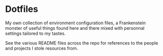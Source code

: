 # Dotfiles

My own collection of environment configuration files, a Frankenstein monster of
useful things found here and there mixed with personnal settings tailored to my
tastes.

See the various README files across the repo for references to the people and
projects I stole resources from.
